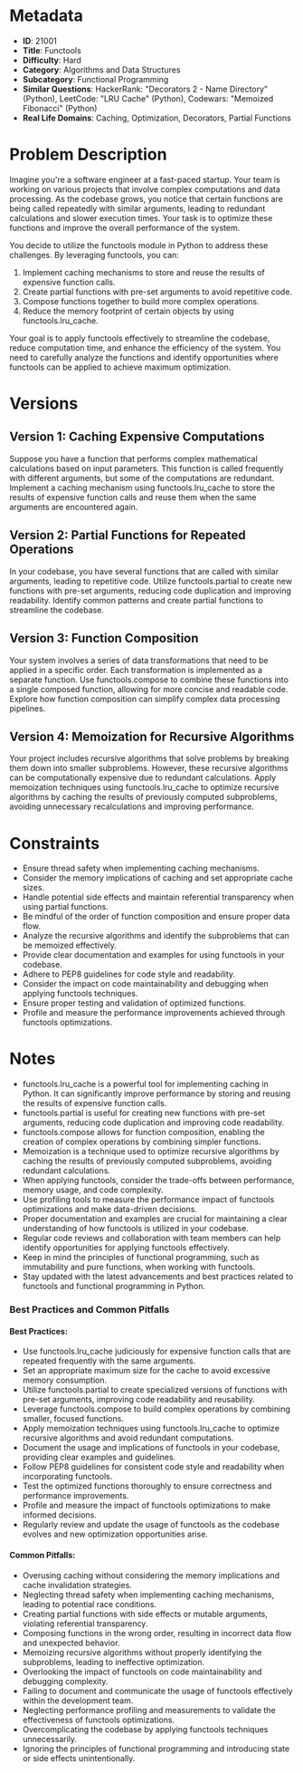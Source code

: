# Metadata

- **ID**: 21001
- **Title**: Functools
- **Difficulty**: Hard
- **Category**: Algorithms and Data Structures
- **Subcategory**: Functional Programming
- **Similar Questions**: HackerRank: "Decorators 2 - Name Directory" (Python), LeetCode: "LRU Cache" (Python), Codewars: "Memoized Fibonacci" (Python)
- **Real Life Domains**: Caching, Optimization, Decorators, Partial Functions

# Problem Description

Imagine you're a software engineer at a fast-paced startup. Your team is working on various projects that involve complex computations and data processing. As the codebase grows, you notice that certain functions are being called repeatedly with similar arguments, leading to redundant calculations and slower execution times. Your task is to optimize these functions and improve the overall performance of the system.

You decide to utilize the functools module in Python to address these challenges. By leveraging functools, you can:

1. Implement caching mechanisms to store and reuse the results of expensive function calls.
2. Create partial functions with pre-set arguments to avoid repetitive code.
3. Compose functions together to build more complex operations.
4. Reduce the memory footprint of certain objects by using functools.lru_cache.

Your goal is to apply functools effectively to streamline the codebase, reduce computation time, and enhance the efficiency of the system. You need to carefully analyze the functions and identify opportunities where functools can be applied to achieve maximum optimization.

# Versions

## Version 1: Caching Expensive Computations

Suppose you have a function that performs complex mathematical calculations based on input parameters. This function is called frequently with different arguments, but some of the computations are redundant. Implement a caching mechanism using functools.lru_cache to store the results of expensive function calls and reuse them when the same arguments are encountered again.

## Version 2: Partial Functions for Repeated Operations

In your codebase, you have several functions that are called with similar arguments, leading to repetitive code. Utilize functools.partial to create new functions with pre-set arguments, reducing code duplication and improving readability. Identify common patterns and create partial functions to streamline the codebase.

## Version 3: Function Composition

Your system involves a series of data transformations that need to be applied in a specific order. Each transformation is implemented as a separate function. Use functools.compose to combine these functions into a single composed function, allowing for more concise and readable code. Explore how function composition can simplify complex data processing pipelines.

## Version 4: Memoization for Recursive Algorithms

Your project includes recursive algorithms that solve problems by breaking them down into smaller subproblems. However, these recursive algorithms can be computationally expensive due to redundant calculations. Apply memoization techniques using functools.lru_cache to optimize recursive algorithms by caching the results of previously computed subproblems, avoiding unnecessary recalculations and improving performance.

# Constraints

- Ensure thread safety when implementing caching mechanisms.
- Consider the memory implications of caching and set appropriate cache sizes.
- Handle potential side effects and maintain referential transparency when using partial functions.
- Be mindful of the order of function composition and ensure proper data flow.
- Analyze the recursive algorithms and identify the subproblems that can be memoized effectively.
- Provide clear documentation and examples for using functools in your codebase.
- Adhere to PEP8 guidelines for code style and readability.
- Consider the impact on code maintainability and debugging when applying functools techniques.
- Ensure proper testing and validation of optimized functions.
- Profile and measure the performance improvements achieved through functools optimizations.

# Notes

- functools.lru_cache is a powerful tool for implementing caching in Python. It can significantly improve performance by storing and reusing the results of expensive function calls.
- functools.partial is useful for creating new functions with pre-set arguments, reducing code duplication and improving code readability.
- functools.compose allows for function composition, enabling the creation of complex operations by combining simpler functions.
- Memoization is a technique used to optimize recursive algorithms by caching the results of previously computed subproblems, avoiding redundant calculations.
- When applying functools, consider the trade-offs between performance, memory usage, and code complexity.
- Use profiling tools to measure the performance impact of functools optimizations and make data-driven decisions.
- Proper documentation and examples are crucial for maintaining a clear understanding of how functools is utilized in your codebase.
- Regular code reviews and collaboration with team members can help identify opportunities for applying functools effectively.
- Keep in mind the principles of functional programming, such as immutability and pure functions, when working with functools.
- Stay updated with the latest advancements and best practices related to functools and functional programming in Python.

### Best Practices and Common Pitfalls

#### Best Practices:

- Use functools.lru_cache judiciously for expensive function calls that are repeated frequently with the same arguments.
- Set an appropriate maximum size for the cache to avoid excessive memory consumption.
- Utilize functools.partial to create specialized versions of functions with pre-set arguments, improving code readability and reusability.
- Leverage functools.compose to build complex operations by combining smaller, focused functions.
- Apply memoization techniques using functools.lru_cache to optimize recursive algorithms and avoid redundant computations.
- Document the usage and implications of functools in your codebase, providing clear examples and guidelines.
- Follow PEP8 guidelines for consistent code style and readability when incorporating functools.
- Test the optimized functions thoroughly to ensure correctness and performance improvements.
- Profile and measure the impact of functools optimizations to make informed decisions.
- Regularly review and update the usage of functools as the codebase evolves and new optimization opportunities arise.

#### Common Pitfalls:

- Overusing caching without considering the memory implications and cache invalidation strategies.
- Neglecting thread safety when implementing caching mechanisms, leading to potential race conditions.
- Creating partial functions with side effects or mutable arguments, violating referential transparency.
- Composing functions in the wrong order, resulting in incorrect data flow and unexpected behavior.
- Memoizing recursive algorithms without properly identifying the subproblems, leading to ineffective optimization.
- Overlooking the impact of functools on code maintainability and debugging complexity.
- Failing to document and communicate the usage of functools effectively within the development team.
- Neglecting performance profiling and measurements to validate the effectiveness of functools optimizations.
- Overcomplicating the codebase by applying functools techniques unnecessarily.
- Ignoring the principles of functional programming and introducing state or side effects unintentionally.